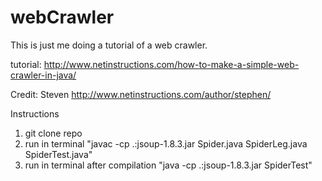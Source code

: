 # webCrawler
This is just me doing a tutorial of a web crawler.

tutorial: http://www.netinstructions.com/how-to-make-a-simple-web-crawler-in-java/

Credit: Steven
http://www.netinstructions.com/author/stephen/


Instructions
1. git clone repo
2. run in terminal
"javac -cp .:jsoup-1.8.3.jar Spider.java SpiderLeg.java SpiderTest.java"
3. run in terminal after compilation
"java -cp .:jsoup-1.8.3.jar SpiderTest"
